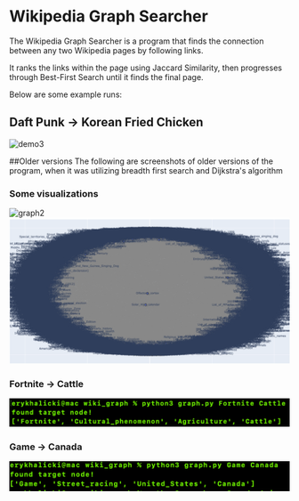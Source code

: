 # Wikipedia Graph Searcher

The Wikipedia Graph Searcher is a program that finds the connection between any two Wikipedia pages by following links.

It ranks the links within the page using Jaccard Similarity, then progresses through Best-First Search until it finds the final page.

Below are some example runs:

## Daft Punk -> Korean Fried Chicken
![demo3](photos/demo3.png)

##Older versions
The following are screenshots of older versions of the program, when it was utilizing breadth first search and Dijkstra's algorithm

### Some visualizations
![graph2](photos/bfs_graph2.png)
![graph](photos/bfs_graph.png)
### Fortnite -> Cattle
![demo1](photos/demo1.png)
### Game -> Canada
![demo2](photos/demo2.png)

